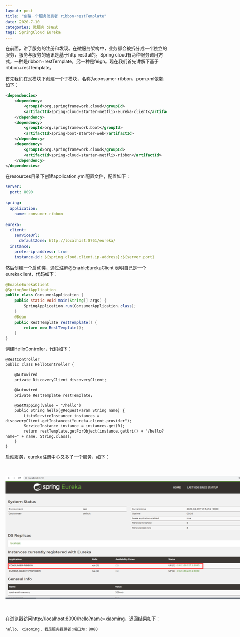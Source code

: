 ```yaml
---
layout: post
title: "创建一个服务消费者 ribbon+restTemplate"
date: 2020-7-10
categories: 微服务 分布式
tags: SpringCloud Eureka
--- 
```


在前面，讲了服务的注册和发现。在微服务架构中，业务都会被拆分成一个独立的服务，服务与服务的通讯是基于http restful的。Spring cloud有两种服务调用方式，一种是ribbon+restTemplate，另一种是feign。现在我们首先讲解下基于ribbon+restTemplate。

首先我们在父模块下创建一个子模块，名称为consumer-ribbon，pom.xml依赖如下：

```xml
<dependencies>
    <dependency>
        <groupId>org.springframework.cloud</groupId>
        <artifactId>spring-cloud-starter-netflix-eureka-client</artifactId>
    </dependency>
    <dependency>
        <groupId>org.springframework.boot</groupId>
        <artifactId>spring-boot-starter-web</artifactId>
    </dependency>
    <dependency>
        <groupId>org.springframework.cloud</groupId>
        <artifactId>spring-cloud-starter-netflix-ribbon</artifactId>
    </dependency>
</dependencies>
```


在resources目录下创建application.yml配置文件，配置如下：

```yaml
server:
  port: 8090

spring:
  application:
    name: consumer-ribbon

eureka:
  client:
    serviceUrl:
      defaultZone: http://localhost:8761/eureka/
  instance:
    prefer-ip-address: true
    instance-id: ${spring.cloud.client.ip-address}:${server.port}
```

然后创建一个启动类，通过注解@EnableEurekaClient 表明自己是一个eurekaclient，代码如下：

```java
@EnableEurekaClient
@SpringBootApplication
public class ConsumerApplication {
    public static void main(String[] args) {
        SpringApplication.run(ConsumerApplication.class);
    }
    @Bean
    public RestTemplate restTemplate() {
        return new RestTemplate();
    }
}
```

创建HelloControler，代码如下：

```
@RestController
public class HelloController {

    @Autowired
    private DiscoveryClient discoveryClient;

    @Autowired
    private RestTemplate restTemplate;

    @GetMapping(value = "/hello")
    public String hello(@RequestParam String name) {
        List<ServiceInstance> instances = discoveryClient.getInstances("eureka-client-provider");
        ServiceInstance instance = instances.get(0);
        return restTemplate.getForObject(instance.getUri() + "/hello?name=" + name, String.class);
    }
}
```

启动服务，eureka注册中心又多了一个服务，如下：

<div style="width:780px;height:384px;margin:50px auto">
    <img alt="ribbon.png" src="/images/ribbon.png" width="780" height="384"/>
</div>

在浏览器访问[http://localhost:8090/hello?name=xiaoming](http://localhost:8090/hello?name=xiaoming)，返回结果如下：

```
hello, xiaoming, 我是服务提供者:端口为：8080
```